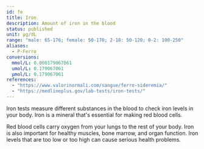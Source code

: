 ```yaml
---
id: fe
title: Iron
description: Amount of iron in the blood
status: published
unit: μg/dL
range: "male: 65-176; female: 50-170; 2-18: 50-120; 0-2: 100-250"
aliases:
  - P-Ferro
conversions:
  mmol/L: 0.000179067061
  umol/L: 0.179067061
  µmol/L: 0.179067061
references:
  - "https://www.valorinormali.com/sangue/ferro-sideremia/"
  - "https://medlineplus.gov/lab-tests/iron-tests/"
---
```


Iron tests measure different substances in the blood to check iron levels in your body. Iron is a mineral that's essential for making red blood cells.

Red blood cells carry oxygen from your lungs to the rest of your body. Iron is also important for healthy muscles, bone marrow, and organ function. Iron levels that are too low or too high can cause serious health problems.
